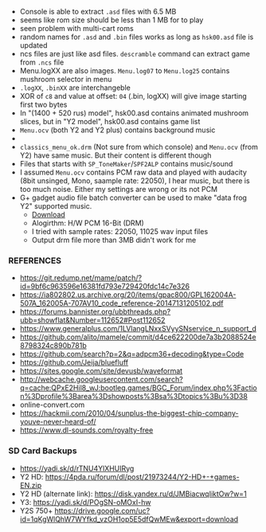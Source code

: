 - Console is able to extract `.asd` files with 6.5 MB
- seems like rom size should be less than 1 MB for to play
- seen problem with multi-cart roms
- random names for `.asd` and `.bin` files works as long as `hsk00.asd` file is updated
- ncs files are just like asd files. `descramble` command can extract game from `.ncs` file
- Menu.logXX are also images. `Menu.log07` to `Menu.log25` contains mushroom selector in menu
- `.logXX`, `.binXX` are interchangeble
- XOR of `c8` and value at offset: `04` (.bin, logXX) will give image starting first two bytes
- In "(1400 + 520 rus) model", hsk00.asd contains animated mushroom slices, but in "Y2 model", hsk00.asd contains game list
- `Menu.ocv` (both Y2 and Y2 plus) contains background music
-
- `classics_menu_ok.drm` (Not sure from which console) and `Menu.ocv` (from Y2) have same music. But their content is different though
- Files that starts with `SP_ToneMaker`/`SPF2ALP` contains music/sound
- I assumed `Menu.ocv` contains PCM raw data and played with audacity (8bit unsinged, Mono, saample rate: 22050), I hear music, but there is too much noise. Either my settings are wrong or its not PCM
- G+ gadget audio file batch converter can be used to make "data frog Y2" supported music.
  - [Download](https://www.generalplus.com/1LVlangLNxxSVyySNservice_n_support_d)
  - Alogirthm: H/W PCM 16-Bit (DRM)
  - I tried with sample rates: 22050, 11025 wav input files
  - Output drm file more than 3MB didn't work for me

### REFERENCES

- https://git.redump.net/mame/patch/?id=9bf6c963596e16381fd793e729420fdc14c7e326
- https://ia802802.us.archive.org/20/items/gpac800/GPL162004A-507A_162005A-707AV10_code_reference-20147131205102.pdf
- https://forums.bannister.org/ubbthreads.php?ubb=showflat&Number=112652#Post112652
- https://www.generalplus.com/1LVlangLNxxSVyySNservice_n_support_d
- https://github.com/alito/mamele/commit/d4ce622200de7a3b2088524e8798324c890b781b
- https://github.com/search?p=2&q=adpcm36+decoding&type=Code
- https://github.com/Jeija/bluefluff
- https://sites.google.com/site/devusb/waveformat
- http://webcache.googleusercontent.com/search?q=cache:QPxE2Hil8_wJ:bootleg.games/BGC_Forum/index.php%3Faction%3Dprofile%3Barea%3Dshowposts%3Bsa%3Dtopics%3Bu%3D38
- online-convert.com
- https://hackmii.com/2010/04/sunplus-the-biggest-chip-company-youve-never-heard-of/
- https://www.dl-sounds.com/royalty-free

### SD Card Backups

- https://yadi.sk/d/rTNU4YlXHUIRyg
- Y2 HD: https://4pda.ru/forum/dl/post/21973244/Y2-HD+-+games-EN.zip
- Y2 HD (alternate link): https://disk.yandex.ru/d/JMBiacwqIiktOw?w=1
- Y3: https://yadi.sk/d/POgSN-oMOxI-hw
- Y2S 750+ https://drive.google.com/uc?id=1qKgWlQhW7WYfkd_vzOH1op5E5dfQwMEw&export=download
